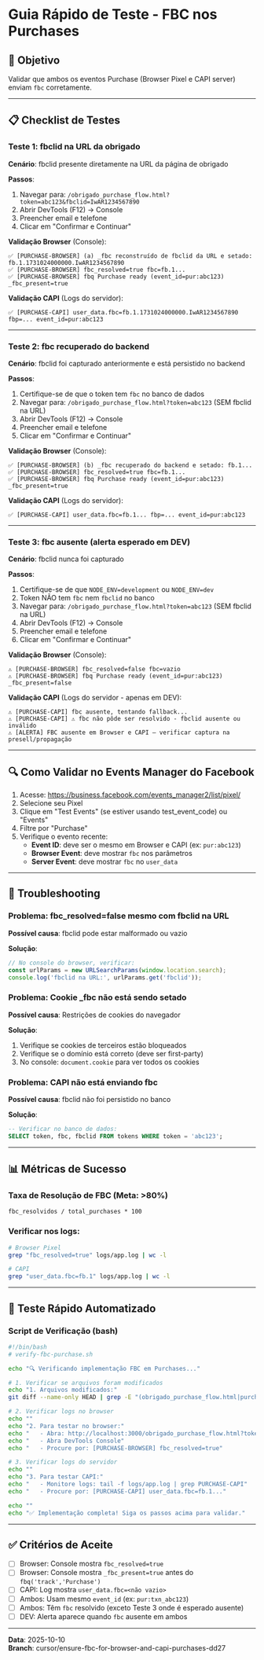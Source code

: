 # Guia Rápido de Teste - FBC nos Purchases

## 🎯 Objetivo
Validar que ambos os eventos Purchase (Browser Pixel e CAPI server) enviam `fbc` corretamente.

---

## 📋 Checklist de Testes

### Teste 1: fbclid na URL da obrigado
**Cenário**: fbclid presente diretamente na URL da página de obrigado

**Passos**:
1. Navegar para: `/obrigado_purchase_flow.html?token=abc123&fbclid=IwAR1234567890`
2. Abrir DevTools (F12) → Console
3. Preencher email e telefone
4. Clicar em "Confirmar e Continuar"

**Validação Browser** (Console):
```
✅ [PURCHASE-BROWSER] (a) _fbc reconstruído de fbclid da URL e setado: fb.1.1731024000000.IwAR1234567890
✅ [PURCHASE-BROWSER] fbc_resolved=true fbc=fb.1...
✅ [PURCHASE-BROWSER] fbq Purchase ready (event_id=pur:abc123) _fbc_present=true
```

**Validação CAPI** (Logs do servidor):
```
✅ [PURCHASE-CAPI] user_data.fbc=fb.1.1731024000000.IwAR1234567890 fbp=... event_id=pur:abc123
```

---

### Teste 2: fbc recuperado do backend
**Cenário**: fbclid foi capturado anteriormente e está persistido no backend

**Passos**:
1. Certifique-se de que o token tem `fbc` no banco de dados
2. Navegar para: `/obrigado_purchase_flow.html?token=abc123` (SEM fbclid na URL)
3. Abrir DevTools (F12) → Console
4. Preencher email e telefone
5. Clicar em "Confirmar e Continuar"

**Validação Browser** (Console):
```
✅ [PURCHASE-BROWSER] (b) _fbc recuperado do backend e setado: fb.1...
✅ [PURCHASE-BROWSER] fbc_resolved=true fbc=fb.1...
✅ [PURCHASE-BROWSER] fbq Purchase ready (event_id=pur:abc123) _fbc_present=true
```

**Validação CAPI** (Logs do servidor):
```
✅ [PURCHASE-CAPI] user_data.fbc=fb.1... fbp=... event_id=pur:abc123
```

---

### Teste 3: fbc ausente (alerta esperado em DEV)
**Cenário**: fbclid nunca foi capturado

**Passos**:
1. Certifique-se de que `NODE_ENV=development` ou `NODE_ENV=dev`
2. Token NÃO tem `fbc` nem `fbclid` no banco
3. Navegar para: `/obrigado_purchase_flow.html?token=abc123` (SEM fbclid na URL)
4. Abrir DevTools (F12) → Console
5. Preencher email e telefone
6. Clicar em "Confirmar e Continuar"

**Validação Browser** (Console):
```
⚠️ [PURCHASE-BROWSER] fbc_resolved=false fbc=vazio
⚠️ [PURCHASE-BROWSER] fbq Purchase ready (event_id=pur:abc123) _fbc_present=false
```

**Validação CAPI** (Logs do servidor - apenas em DEV):
```
⚠️ [PURCHASE-CAPI] fbc ausente, tentando fallback...
⚠️ [PURCHASE-CAPI] ⚠️ fbc não pôde ser resolvido - fbclid ausente ou inválido
⚠️ [ALERTA] FBC ausente em Browser e CAPI — verificar captura na presell/propagação
```

---

## 🔍 Como Validar no Events Manager do Facebook

1. Acesse: https://business.facebook.com/events_manager2/list/pixel/
2. Selecione seu Pixel
3. Clique em "Test Events" (se estiver usando test_event_code) ou "Events"
4. Filtre por "Purchase"
5. Verifique o evento recente:
   - **Event ID**: deve ser o mesmo em Browser e CAPI (ex: `pur:abc123`)
   - **Browser Event**: deve mostrar `fbc` nos parâmetros
   - **Server Event**: deve mostrar `fbc` no `user_data`

---

## 🐛 Troubleshooting

### Problema: fbc_resolved=false mesmo com fbclid na URL
**Possível causa**: fbclid pode estar malformado ou vazio

**Solução**:
```javascript
// No console do browser, verificar:
const urlParams = new URLSearchParams(window.location.search);
console.log('fbclid na URL:', urlParams.get('fbclid'));
```

### Problema: Cookie _fbc não está sendo setado
**Possível causa**: Restrições de cookies do navegador

**Solução**:
1. Verifique se cookies de terceiros estão bloqueados
2. Verifique se o domínio está correto (deve ser first-party)
3. No console: `document.cookie` para ver todos os cookies

### Problema: CAPI não está enviando fbc
**Possível causa**: fbclid não foi persistido no banco

**Solução**:
```sql
-- Verificar no banco de dados:
SELECT token, fbc, fbclid FROM tokens WHERE token = 'abc123';
```

---

## 📊 Métricas de Sucesso

### Taxa de Resolução de FBC (Meta: >80%)
```
fbc_resolvidos / total_purchases * 100
```

### Verificar nos logs:
```bash
# Browser Pixel
grep "fbc_resolved=true" logs/app.log | wc -l

# CAPI
grep "user_data.fbc=fb.1" logs/app.log | wc -l
```

---

## 🚀 Teste Rápido Automatizado

### Script de Verificação (bash)
```bash
#!/bin/bash
# verify-fbc-purchase.sh

echo "🔍 Verificando implementação FBC em Purchases..."

# 1. Verificar se arquivos foram modificados
echo "1. Arquivos modificados:"
git diff --name-only HEAD | grep -E "(obrigado_purchase_flow.html|purchaseCapi.js)"

# 2. Verificar logs no browser
echo ""
echo "2. Para testar no browser:"
echo "   - Abra: http://localhost:3000/obrigado_purchase_flow.html?token=TEST&fbclid=IwARtest123"
echo "   - Abra DevTools Console"
echo "   - Procure por: [PURCHASE-BROWSER] fbc_resolved=true"

# 3. Verificar logs do servidor
echo ""
echo "3. Para testar CAPI:"
echo "   - Monitore logs: tail -f logs/app.log | grep PURCHASE-CAPI"
echo "   - Procure por: [PURCHASE-CAPI] user_data.fbc=fb.1..."

echo ""
echo "✅ Implementação completa! Siga os passos acima para validar."
```

---

## ✅ Critérios de Aceite

- [ ] Browser: Console mostra `fbc_resolved=true`
- [ ] Browser: Console mostra `_fbc_present=true` antes do `fbq('track','Purchase')`
- [ ] CAPI: Log mostra `user_data.fbc=<não vazio>`
- [ ] Ambos: Usam mesmo `event_id` (ex: `pur:txn_abc123`)
- [ ] Ambos: Têm `fbc` resolvido (exceto Teste 3 onde é esperado ausente)
- [ ] DEV: Alerta aparece quando `fbc` ausente em ambos

---

**Data**: 2025-10-10  
**Branch**: cursor/ensure-fbc-for-browser-and-capi-purchases-dd27
